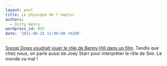 ```yaml
---
layout: post
title: Le physique de l'emploi
authors:
  - Dirty Henry
wordpress_id: 855
date: '2011-06-23 12:00:00 +0200'
---
```

[Snoop Dogg voudrait jouer le rôle de Benny Hill dans un film](http://www.nme.com/news/snoop-dogg/57419). Tandis que chez nous, on parle aussi de Joey Starr pour interpréter le rôle de Sim. Le monde va mal !
